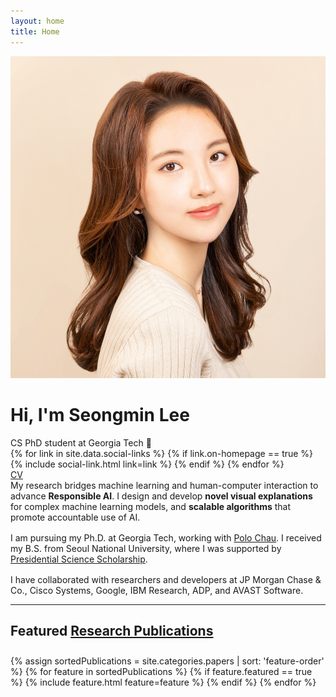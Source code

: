 ```yaml
---
layout: home
title: Home
---
```


<div id="intro-wrapper" class="l-text">
	<div id="intro-title-wrapper">
		<div id="intro-image-wrapper">
			<img id="intro-image" src="/images/seongmin.jpg"></div>
		<div id="intro-title-text-wrapper">
			<h1 id="intro-title">Hi, I'm Seongmin Lee</h1>
			<div id="intro-subtitle">CS PhD student at Georgia Tech 🐝</div>
			<div id="intro-title-socials">
				{% for link in site.data.social-links %}
					{% if link.on-homepage == true %}
						{% include social-link.html link=link %}
					{% endif %}
				{% endfor %}
				<div id="everything-else" class="social-link">
					<a href="{{ site.url }}/cv"><div><i class="fa fa-portrait icon icon-right-space"></i>CV</div></a>
				</div>
			</div>
		</div>
	</div>
	<!-- <div id="everything-else" class="l-middle">
		<a href="{{ site.url }}/cv"><div><i class="fa fa-portrait icon icon-right-space"></i>CV</div></a>
	</div> -->
	<div>
		My research bridges <span class="intro-ml">machine learning</span> and <span class="intro-hci">human-computer interaction</span>
		to advance <b>Responsible AI</b>.
		I design and develop
		<b>novel visual explanations</b> for complex machine learning models, and
		<b>scalable algorithms</b> that promote accountable use of AI.
	</div>
	<div style="height: 1rem"></div>
	<div>
		I am pursuing my Ph.D. at Georgia Tech, working with <a href="http://www.cc.gatech.edu/~dchau/">Polo Chau</a>.
		I received my B.S. from Seoul National University, where I was supported by <a href="https://www.kosaf.go.kr/eng/jsp/aid/aid02_01_01.jsp">Presidential Science Scholarship</a>.
	</div>
	<div style="height: 1rem"></div>
	<div>
	 	I have collaborated with researchers and developers at JP Morgan Chase & Co., Cisco Systems, Google, IBM Research, ADP, and AVAST Software.
		<!-- I have collaborated with designers, developers, artists, and scientists while working at <img class="intro-logo" style="width: 19px; padding-bottom: 5px;" src="/images/apple.svg"> Apple, <img class="intro-logo" style="width: 18px; padding-bottom: 3px;" src="/images/microsoft.svg"> Microsoft Research, <img class="intro-logo" style="width: 24px" src="/images/nasa.svg"> NASA Jet Propulsion Lab, and <img class="intro-logo" style="width: 24px;" src="/images/pnnl.svg"> Pacific Northwest National Lab. -->
	</div>
</div>

<hr class="l-middle home-hr">

<h2 class="feature-title">Featured <a href="/cv/#publications">Research Publications</a></h2>

<!-- vertical spacing -->
<div style="height:10px"></div>

<div class="cover-wrapper cover-wrapper-3-col l-page">
	{% assign sortedPublications = site.categories.papers | sort: 'feature-order' %}
	{% for feature in sortedPublications %}
		{% if feature.featured == true %}
			{% include feature.html feature=feature %}
		{% endif %}
	{% endfor %}
</div>





<!-- [gt]: http://www.gatech.edu "Georgia Tech"
[cse]: http://cse.gatech.edu "Georgia Tech Computational Science and Engineering"
[coc]: http://www.cc.gatech.edu "Georgia Tech College of Computing"

[cv]: {{ site.url }}/cv
[polo]: http://www.cc.gatech.edu/~dchau/ "Polo Chau"
[poloclub]: http://poloclub.gatech.edu "Polo Club of Data Science" -->